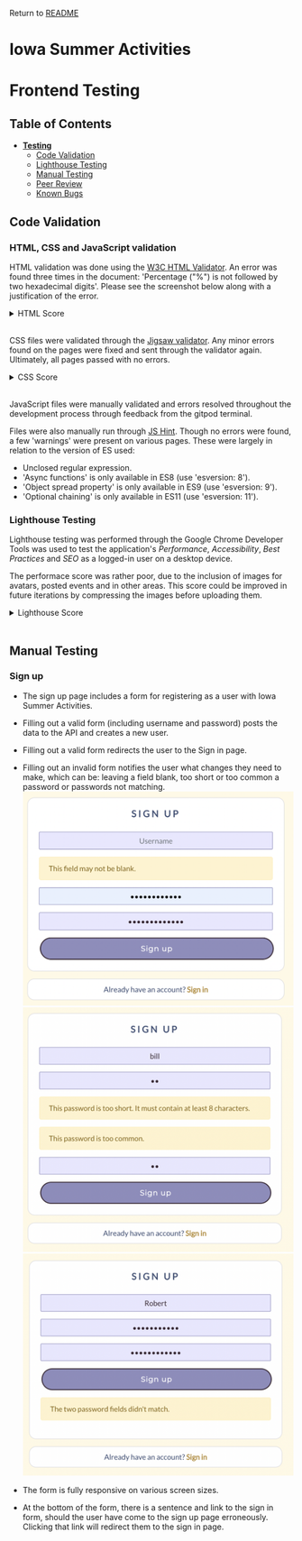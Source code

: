 Return to [README](README.md)

# **Iowa Summer Activities**

# Frontend Testing

## Table of Contents

* [**Testing**](<#testing>)
    * [Code Validation](<#code-validation>)
    * [Lighthouse Testing](<#lighthouse-testing>)
    * [Manual Testing](<#manual-testing>)
    * [Peer Review](<#peer-review>)
    * [Known Bugs](<#known-bugs>)


## Code Validation
### HTML, CSS and JavaScript validation
HTML validation was done using the [W3C HTML Validator](https://validator.w3.org/). An error was found three times in the document: 'Percentage ("%") is not followed by two hexadecimal digits'. Please see the screenshot below along with a justification of the error.
<details><summary>HTML Score</summary>

Validation score![HTML Validation Score](images/validator-html.png)

Error justification![HTML Error Justification](images/validator-html-justification.png)
</details><br/> 

CSS files were validated through the [Jigsaw validator](https://jigsaw.w3.org/css-validator/). Any minor errors found on the pages were fixed and sent through the validator again. Ultimately, all pages passed with no errors.
<details><summary>CSS Score</summary>

![CSS Validation Score](images/validator-css.png)
</details><br/> 


JavaScript files were manually validated and errors resolved throughout the development process through feedback from the gitpod terminal. 

Files were also manually run through [JS Hint](https://jshint.com/). Though no errors were found, a few 'warnings' were present on various pages. These were largely in relation to the version of ES used:

- Unclosed regular expression.
- 'Async functions' is only available in ES8 (use 'esversion: 8').
- 'Object spread property' is only available in ES9 (use 'esversion: 9').
- 'Optional chaining' is only available in ES11 (use 'esversion: 11').


### Lighthouse Testing

Lighthouse testing was performed through the Google Chrome Developer Tools was used to test the application's *Performance*, *Accessibility*, *Best Practices* and *SEO* as a logged-in user on a desktop device. 

The performace score was rather poor, due to the inclusion of images for avatars, posted events and in other areas. This score could be improved in future iterations by compressing the images before uploading them.

<details><summary>Lighthouse Score</summary>

![Lighthouse Score](images/lighthouse.png)
</details><br/> 

## Manual Testing
### Sign up
- The sign up page includes a form for registering as a user with Iowa Summer Activities.
- Filling out a valid form (including username and password) posts the data to the API and creates a new user.
- Filling out a valid form redirects the user to the Sign in page.
- Filling out an invalid form notifies the user what changes they need to make, which can be: leaving a field blank, too short or too common a password or passwords not matching.
        ![Blank Fields](images/blank-field.png)
        ![Blank Fields](images/password-short.png)
        ![Blank Fields](images/no-match.png)


- The form is fully responsive on various screen sizes.
- At the bottom of the form, there is a sentence and link to the sign in form, should the user have come to the sign up page erroneously. Clicking that link will redirect them to the sign in page.

<!--### Sign in
- Page features a form for signing in to Garden Diaries.
- Filling out a valid forms let the user sign in and redirects the user to the home page with a signed in view.
- Filling out an invalid form notifies the user what changes they need to make.
- The form is fully responsive to different screen sizes.
- The form features a link to the sign up page, redirecting users to the sign up page. 

### Navigation Bar

### Non authorized user
- The navbar features links to the Sign in and Sign up pages.
- The links redirect the user to the chosen page.
- The navbar is responsive and collapses to a burger menu on smaller screens. 

### Authorized user
- When the user is signed in, the navbar features links to `Add a diary entry`, `Shoppinglist`, `To-do list`, `My plants`, `Following`, `Liked entries` and `Sign out`, as well as the users avatar profile image and username, linking to the users profile page.
- All links redirect the user to the chosen page. 
- The navbar is responsive and collapses to a burger menu on smaller screens. 

## Home page 

### Popular profiles
- Avatar and username of users with the most followers are displayed on the home page, followed page, liked entries page and profile page.
- A `Follow`/`Unfollow` button is displayed next to the avatar and username, to signed in users.
- The `Follow`/`Unfollow` button is hidden from non authorized users.
- When clicked, the `Follow`/`Unfollow` button changes dynamically.
- When clicked, the `Follow`/`Unfollow` button updates the follow and following count of both users. 
- The component collapse and display the mobile version on smaller screens. 

### Post feed
- Diary posts made by all users are displayed on the home page, sorted by latest creation date. 
- The feed features infinite scrolling, letting the user continue to scroll through content as long as there is any. 

## Add a diary entry
- The user can access the form to post a diary entry through the link in the navbar.
- The form features image upload functionality. The image upload field lets the user upload an image.
- When an image have been added the the image upload field a button is displayed, letting the user reupload a different image if they want to change it.
- The Title field lets the user add a title to the post.
- The Notes field lets the user add a text to the post.
- The form feature a post and cancel button.
- When the Post button is clicked the form is submitted and the data saved to the api backend. 
- When the Cancel button is clicked the user is redirected to the previous page.

## Edit a diary entry 
- When clicking the edit icon in the post page dropdown menu the user is redirected to the post edit page.
- The form is prepopulated with the data from the original post.
- The form lets the user upload a different image. 
- The form lets the user edit the title and text fields.
- The edit form feature a save updates and cancel button.
- When submitted by clicking the save updated button, the post data is sent to the backend API and updated.
- When clicking the cancel button the user is redirected back to the post page. 

## Profile
- The user can access their own profile by clicking on their own avatar or username in the navbar, or wherever it's displayed on the website.
- Users can access other users profile by clicking on the avatar or username in the navbar, or wherever it's displayed on the website.
- The profile page display the amount of followers, following and posts.
- The profile page display a dropdown menu, redirecting the user to the username edit, password edit or profile edit page, accessible to the profile owner. 
- The profile page display all the posts by the user, sorted by latest created at the top. 
- The profile post feed features infinite scrolling, letting the user continue to scroll through content as long as there is any.

## Edit profile
- The profile page display a dropdown menu, redirecting the user to the username edit, password edit or profile edit page, accessible to the profile owner.
- The Edit profile link redirects the user to the edit profile form, where the user can update their bio and upload a profile image.
    - Submitting the bio and image form the data is sent and updated in the API.
    - Clicking the cancel button redirects the user back to the previous page.
- The Change username link redirects the user to the edit username form, prepopulated with the users username. 
    - Empty edit username form can't be submitted.
    - User can't change to a username that already exist, and are notified if they try to submit an invalid form.
    - Clicking the cancel button redirects the user back to the previous page.
- The change password link redirects the user to the edit password form.
    - Empty edit password form can't be submitted.
    - User cant submit an invalid password, and is notified with a message if they try. 
    - Clicking the cancel button redirects the user back to the previous page.
    
## Searchbar
- A searchbar is featured on the home page, `Shoppinglist`, `To-do list`, `My plants`, `Following`, `Liked entries` and `Profile page`.
- The searchbar on each page lets the user query for posts relevant to the specific page.
- If no matching query is found the page displays a message and image from the Asset component to inform the user of this. 

## Commentfield
- The post detail page feature a commentfield. 
- The commentfield feature a submit button. 
- When submitted the new comment is saved to the backend API and displayed underneath the commentfield. 
- Empty commentfields can not be submitted.
- When a comment is posted the comment count on the post is increased.
- When a comment is deleted the comment count on the post is decreased.
- When posted, owner can access the dropdown menu to edit or delete a comment.
- When the delete icon is clicked the comment post is deleted both on the website and in the database.
- When the edit icon is clicked the comment edit field is displayed, prepopulated with the comment text. 
- When the edit field is submitted, the post is updated and saved to the API.
- When the cancel button in the edit field is clicked the comment edit field is closed and no changes are made to the API data.

## Following
- Diary posts made by users that are followed by the signed in user displayed on the Followed page, sorted by latest creation date. 
- The feed features infinite scrolling, letting the user continue to scroll through content as long as there is any.
- A `Follow`/`Unfollow` button is displayed next to the avatar and username on the profile page and in the popular profiles component, available to signed in users.
- The `Follow`/`Unfollow` button is hidden from non authorized users.
- When clicked, the `Follow`/`Unfollow` button changes dynamically.
- When clicked, the `Follow`/`Unfollow` button updates the follow and following count of both users.

## Liked entries
- Diary posts liked by the signed in user is displayed on the Liked entries page, sorted by latest creation date.
- The feed features infinite scrolling, letting the user continue to scroll through content as long as there is any.
- If the user unlikes a post it is removed from the Liked entries page.





## Asset component
- The asset spinner is displaying when loading data from the API on all pages where it's been imported.
- The asset message is displaying as expected on all pages where it's been imported.
- The asset image is displaying as expected on all pages where it's been imported.

## Hooks

### Use click outside hook
- The use click outside hook let the user close the navbar hamburger menu when clicking outside of it. 

### Use redirect hook
- The use redirect hook redirects the user as expected where used.


## Peer Review
I personally tested this application in Chrome, Safari and Firefox on laptop and mobile devices. The website worked well with no issues that I noted. 

Additionally, I had peers and family members, both within the tech community and outside of it, text the website for useability. Their response was positive and they found no issues with the platform.

<!-- ## Known Bugs

Discuss bugs -->